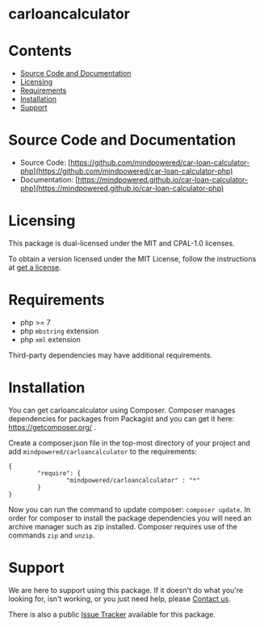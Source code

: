 
carloancalculator
=================

Contents
========

* [Source Code and Documentation](#source-code-and-documentation)
* [Licensing](#licensing)
* [Requirements](#requirements)
* [Installation](#installation)
* [Support](#support)

# Source Code and Documentation
- Source Code: [https://github.com/mindpowered/car-loan-calculator-php](https://github.com/mindpowered/car-loan-calculator-php)
- Documentation: [https://mindpowered.github.io/car-loan-calculator-php](https://mindpowered.github.io/car-loan-calculator-php)

# Licensing
This package is dual-licensed under the MIT and CPAL-1.0 licenses.

To obtain a version licensed under the MIT License, follow the instructions at [get a license][purchase].

# Requirements
- php >= 7
- php `mbstring` extension
- php `xml` extension


Third-party dependencies may have additional requirements.

# Installation

You can get carloancalculator using Composer. Composer manages dependencies for packages from Packagist and you can get it here: <https://getcomposer.org/> .

Create a composer.json file in the top-most directory of your project and add `mindpowered/carloancalculator` to the requirements:
```
{
        "require": {
                "mindpowered/carloancalculator" : "*"
        }
}
```
Now you can run the command to update composer: `composer update`. In order for composer to install the package dependencies you will need an archive manager such as zip installed. Composer requires use of the commands `zip` and `unzip`.


# Support
We are here to support using this package. If it doesn't do what you're looking for, isn't working, or you just need help, please [Contact us][contact].

There is also a public [Issue Tracker][bugs] available for this package.



[bugs]: https://github.com/mindpowered/car-loan-calculator-php/issues
[contact]: https://mindpowered.dev/support.html?ref=car-loan-calculator-php/
[licensing]: https://mindpowered.dev/?ref=car-loan-calculator-php
[purchase]: https://mindpowered.dev/purchase/car-loan-calculator-php
